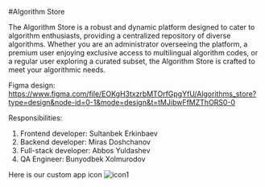 #Algorithm Store

The Algorithm Store is a robust and dynamic platform designed to cater to algorithm enthusiasts, providing a centralized repository of diverse algorithms. Whether you are an administrator overseeing the platform, a premium user enjoying exclusive access to multilingual algorithm codes, or a regular user exploring a curated subset, the Algorithm Store is crafted to meet your algorithmic needs.





Figma design: https://www.figma.com/file/EOKgH3txzrbMTOrfGpgYfU/Algorithms_store?type=design&node-id=0-1&mode=design&t=tMJibwFfMZThORS0-0



Responsibilities:

1. Frontend developer: Sultanbek Erkinbaev
2. Backend developer: Miras Doshchanov
3. Full-stack developer: Abbos Yuldashev
4. QA Engineer: Bunyodbek Xolmurodov

Here is our custom app icon
![icon1](https://github.com/abbosking/algorithms_store/assets/105731575/abc9bbb0-497b-439d-b2b4-4f8c1492f139)
